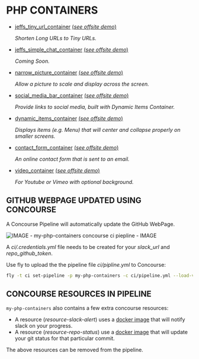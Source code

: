 
# PHP CONTAINERS

* [jeffs_tiny_url_container](https://github.com/JeffDeCola/my-php-containers/tree/master/jeffs_tiny_url_container)
[(_see offsite demo_)](http://www.jeffryadecola.com/my-php-containers/index.php?container_name=jeffs_tiny_url_container)

   _Shorten Long URLs to Tiny URLs._

* [jeffs_simple_chat_container](https://github.com/JeffDeCola/my-php-containers/tree/master/jeffs_simple_chat_container)
[(_see offsite demo_)](http://www.jeffryadecola.com/my-php-containers/index.php?container_name=jeffs_simple_chat_container)

   _Coming Soon._

* [narrow_picture_container](https://github.com/JeffDeCola/my-php-containers/tree/master/narrow_picture_container)
[(_see offsite demo_)](http://www.jeffryadecola.com/my-php-containers/index.php?container_name=narrow_picture_container)

   _Allow a picture to scale and display across the screen._

* [social_media_bar_container](https://github.com/JeffDeCola/my-php-containers/tree/master/social_media_bar_container)
[(_see offsite demo_)](http://www.jeffryadecola.com/my-php-containers/index.php?container_name=social_media_bar_container)

   _Provide links to social media, built with Dynamic Items Container._

* [dynamic_items_container](https://github.com/JeffDeCola/my-php-containers/tree/master/dynamic_items_container)
[(_see offsite demo_)](http://www.jeffryadecola.com/my-php-containers/index.php?container_name=dynamic_items_container)

   _Displays items (e.g. Menu) that will center and collapse properly
on smaller screens._

* [contact_form_container](https://github.com/JeffDeCola/my-php-containers/tree/master/contact_form_container)
[(_see offsite demo_)](http://www.jeffryadecola.com/my-php-containers/index.php?container_name=contact_form_container)

   _An online contact form that is sent to an email._

* [video_container](https://github.com/JeffDeCola/my-php-containers/tree/master/video_container)
[(_see offsite demo_)](http://www.jeffryadecola.com/my-php-containers/index.php?container_name=video_container)

   _For Youtube or Vimeo with optional background._

## GITHUB WEBPAGE UPDATED USING CONCOURSE

A Concourse Pipeline will automatically update the GitHub WebPage.

![IMAGE - my-php-containers concourse ci piepline - IMAGE](pics/my-php-containers-pipeline.jpg)

A _ci/.credentials.yml_ file needs to be created for your _slack_url_ and _repo_github_token_.

Use fly to upload the the pipeline file _ci/pipline.yml_ to Concourse:

```bash
fly -t ci set-pipeline -p my-php-containers -c ci/pipeline.yml --load-vars-from ci/.credentials.yml
```

## CONCOURSE RESOURCES IN PIPELINE

`my-php-containers` also contains a few extra concourse resources:

* A resource (_resource-slack-alert_) uses a [docker image](https://hub.docker.com/r/cfcommunity/slack-notification-resource)
  that will notify slack on your progress.
* A resource (_resource-repo-status_) use a [docker image](https://hub.docker.com/r/dpb587/github-status-resource)
  that will update your git status for that particular commit.

The above resources can be removed from the pipeline.
